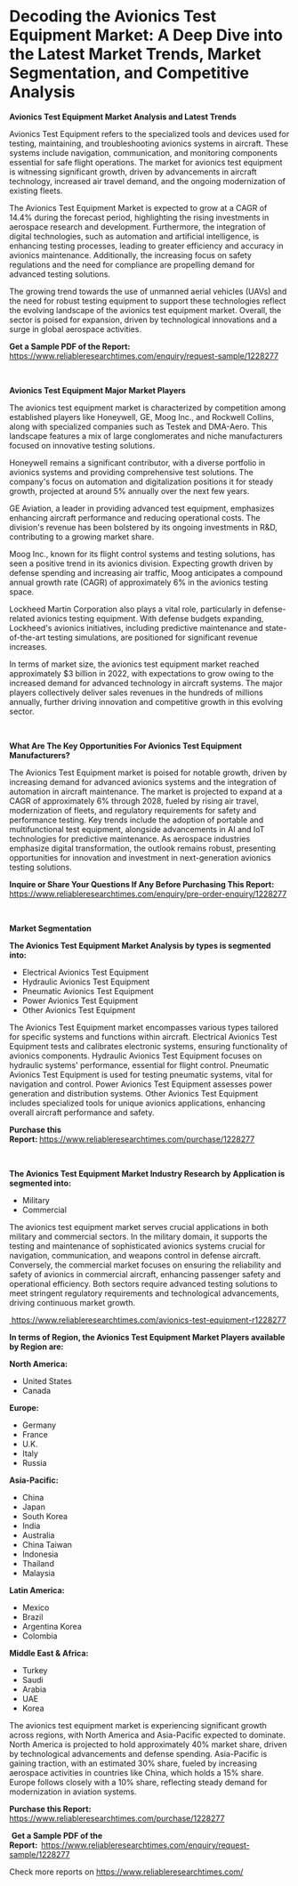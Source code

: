 <p><h1>Decoding the Avionics Test Equipment Market: A Deep Dive into the Latest Market Trends, Market Segmentation, and Competitive Analysis</h1></p><p><strong>Avionics Test Equipment Market Analysis and Latest Trends</strong></p>
<p><p>Avionics Test Equipment refers to the specialized tools and devices used for testing, maintaining, and troubleshooting avionics systems in aircraft. These systems include navigation, communication, and monitoring components essential for safe flight operations. The market for avionics test equipment is witnessing significant growth, driven by advancements in aircraft technology, increased air travel demand, and the ongoing modernization of existing fleets.</p><p>The Avionics Test Equipment Market is expected to grow at a CAGR of 14.4% during the forecast period, highlighting the rising investments in aerospace research and development. Furthermore, the integration of digital technologies, such as automation and artificial intelligence, is enhancing testing processes, leading to greater efficiency and accuracy in avionics maintenance. Additionally, the increasing focus on safety regulations and the need for compliance are propelling demand for advanced testing solutions.</p><p>The growing trend towards the use of unmanned aerial vehicles (UAVs) and the need for robust testing equipment to support these technologies reflect the evolving landscape of the avionics test equipment market. Overall, the sector is poised for expansion, driven by technological innovations and a surge in global aerospace activities.</p></p>
<p><strong>Get a Sample PDF of the Report:&nbsp;</strong> <a href="https://www.reliableresearchtimes.com/enquiry/request-sample/1228277?utm_campaign=2263&utm_medium=2&utm_source=Github&utm_content=ia&utm_term=09042025&utm_id=avionics-test-equipment">https://www.reliableresearchtimes.com/enquiry/request-sample/1228277</a></p>
<p>&nbsp;</p>
<p><strong>Avionics Test Equipment Major Market Players</strong></p>
<p><p>The avionics test equipment market is characterized by competition among established players like Honeywell, GE, Moog Inc., and Rockwell Collins, along with specialized companies such as Testek and DMA-Aero. This landscape features a mix of large conglomerates and niche manufacturers focused on innovative testing solutions.</p><p>Honeywell remains a significant contributor, with a diverse portfolio in avionics systems and providing comprehensive test solutions. The company's focus on automation and digitalization positions it for steady growth, projected at around 5% annually over the next few years.</p><p>GE Aviation, a leader in providing advanced test equipment, emphasizes enhancing aircraft performance and reducing operational costs. The division's revenue has been bolstered by its ongoing investments in R&D, contributing to a growing market share.</p><p>Moog Inc., known for its flight control systems and testing solutions, has seen a positive trend in its avionics division. Expecting growth driven by defense spending and increasing air traffic, Moog anticipates a compound annual growth rate (CAGR) of approximately 6% in the avionics testing space.</p><p>Lockheed Martin Corporation also plays a vital role, particularly in defense-related avionics testing equipment. With defense budgets expanding, Lockheed's avionics initiatives, including predictive maintenance and state-of-the-art testing simulations, are positioned for significant revenue increases.</p><p>In terms of market size, the avionics test equipment market reached approximately $3 billion in 2022, with expectations to grow owing to the increased demand for advanced technology in aircraft systems. The major players collectively deliver sales revenues in the hundreds of millions annually, further driving innovation and competitive growth in this evolving sector.</p></p>
<p>&nbsp;</p>
<p><strong>What Are The Key Opportunities For Avionics Test Equipment Manufacturers?</strong></p>
<p><p>The Avionics Test Equipment market is poised for notable growth, driven by increasing demand for advanced avionics systems and the integration of automation in aircraft maintenance. The market is projected to expand at a CAGR of approximately 6% through 2028, fueled by rising air travel, modernization of fleets, and regulatory requirements for safety and performance testing. Key trends include the adoption of portable and multifunctional test equipment, alongside advancements in AI and IoT technologies for predictive maintenance. As aerospace industries emphasize digital transformation, the outlook remains robust, presenting opportunities for innovation and investment in next-generation avionics testing solutions.</p></p>
<p><strong>Inquire or Share Your Questions If Any Before Purchasing This Report:</strong> <a href="https://www.reliableresearchtimes.com/enquiry/pre-order-enquiry/1228277?utm_campaign=2263&utm_medium=2&utm_source=Github&utm_content=ia&utm_term=09042025&utm_id=avionics-test-equipment">https://www.reliableresearchtimes.com/enquiry/pre-order-enquiry/1228277</a></p>
<p>&nbsp;</p>
<p><strong>Market Segmentation</strong></p>
<p><strong>The Avionics Test Equipment Market Analysis by types is segmented into:</strong></p>
<p><ul><li>Electrical Avionics Test Equipment</li><li>Hydraulic Avionics Test Equipment</li><li>Pneumatic Avionics Test Equipment</li><li>Power Avionics Test Equipment</li><li>Other Avionics Test Equipment</li></ul></p>
<p><p>The Avionics Test Equipment market encompasses various types tailored for specific systems and functions within aircraft. Electrical Avionics Test Equipment tests and calibrates electronic systems, ensuring functionality of avionics components. Hydraulic Avionics Test Equipment focuses on hydraulic systems' performance, essential for flight control. Pneumatic Avionics Test Equipment is used for testing pneumatic systems, vital for navigation and control. Power Avionics Test Equipment assesses power generation and distribution systems. Other Avionics Test Equipment includes specialized tools for unique avionics applications, enhancing overall aircraft performance and safety.</p></p>
<p><strong>Purchase this Report:&nbsp;</strong><a href="https://www.reliableresearchtimes.com/purchase/1228277?utm_campaign=2263&utm_medium=2&utm_source=Github&utm_content=ia&utm_term=09042025&utm_id=avionics-test-equipment">https://www.reliableresearchtimes.com/purchase/1228277</a></p>
<p>&nbsp;</p>
<p><strong>The Avionics Test Equipment Market Industry Research by Application is segmented into:</strong></p>
<p><ul><li>Military</li><li>Commercial</li></ul></p>
<p><p>The avionics test equipment market serves crucial applications in both military and commercial sectors. In the military domain, it supports the testing and maintenance of sophisticated avionics systems crucial for navigation, communication, and weapons control in defense aircraft. Conversely, the commercial market focuses on ensuring the reliability and safety of avionics in commercial aircraft, enhancing passenger safety and operational efficiency. Both sectors require advanced testing solutions to meet stringent regulatory requirements and technological advancements, driving continuous market growth.</p></p>
<p><a href="https://www.reliableresearchtimes.com/avionics-test-equipment-r1228277?utm_campaign=2263&utm_medium=2&utm_source=Github&utm_content=ia&utm_term=09042025&utm_id=avionics-test-equipment">&nbsp;https://www.reliableresearchtimes.com/avionics-test-equipment-r1228277</a></p>
<p><strong>In terms of Region, the Avionics Test Equipment Market Players available by Region are:</strong></p>
<p>
    <p> <strong> North America: </strong>
        <ul>
            <li>United States</li>
            <li>Canada</li>
        </ul>
        </p> 
    <p> <strong> Europe: </strong>
        <ul>
            <li>Germany</li>
            <li>France</li>
            <li>U.K.</li>
            <li>Italy</li>
            <li>Russia</li>
        </ul>
        </p> 
    <p> <strong> Asia-Pacific: </strong>
        <ul>
            <li>China</li>
            <li>Japan</li>
            <li>South Korea</li>
            <li>India</li>
            <li>Australia</li>
            <li>China Taiwan</li>
            <li>Indonesia</li>
            <li>Thailand</li>
            <li>Malaysia</li>
        </ul>
        </p> 
    <p> <strong> Latin America: </strong>
        <ul>
            <li>Mexico</li>
            <li>Brazil</li>
            <li>Argentina Korea</li>
            <li>Colombia</li>
        </ul>
        </p> 
    <p> <strong> Middle East & Africa: </strong>
        <ul>
            <li>Turkey</li>
            <li>Saudi</li>
            <li>Arabia</li>
            <li>UAE</li>
            <li>Korea</li>
        </ul>
    </p>
    </p>
<p><p>The avionics test equipment market is experiencing significant growth across regions, with North America and Asia-Pacific expected to dominate. North America is projected to hold approximately 40% market share, driven by technological advancements and defense spending. Asia-Pacific is gaining traction, with an estimated 30% share, fueled by increasing aerospace activities in countries like China, which holds a 15% share. Europe follows closely with a 10% share, reflecting steady demand for modernization in aviation systems.</p></p>
<p><strong>Purchase this Report: </strong><a href="https://www.reliableresearchtimes.com/purchase/1228277?utm_campaign=2263&utm_medium=2&utm_source=Github&utm_content=ia&utm_term=09042025&utm_id=avionics-test-equipment">https://www.reliableresearchtimes.com/purchase/1228277</a></p>
<p>&nbsp;<strong>Get a Sample PDF of the Report:&nbsp;&nbsp;</strong><a href="https://www.reliableresearchtimes.com/enquiry/request-sample/1228277?utm_campaign=2263&utm_medium=2&utm_source=Github&utm_content=ia&utm_term=09042025&utm_id=avionics-test-equipment">https://www.reliableresearchtimes.com/enquiry/request-sample/1228277</a></p>
<p><strong></strong></p>
<p>Check more reports on <a href="https://www.reliableresearchtimes.com/?utm_campaign=2263&utm_medium=2&utm_source=Github&utm_content=ia&utm_term=09042025&utm_id=avionics-test-equipment">https://www.reliableresearchtimes.com/</a></p>